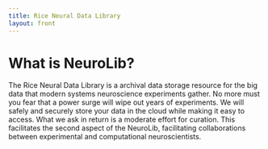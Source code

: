 ```yaml
---
title: Rice Neural Data Library
layout: front
---
```


# What is NeuroLib?

The Rice Neural Data Library is a archival data storage resource for the big data that modern
systems neuroscience experiments gather. No more must you fear that a power surge will wipe out
years of experiments. We will safely and securely store your data in the cloud while making it
easy to access. What we ask in return is a moderate effort for curation. This facilitates the
second aspect of the NeuroLib, facilitating collaborations between experimental and
computational neuroscientists.

